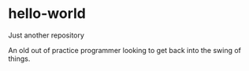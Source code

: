 # hello-world
Just another repository

An old out of practice programmer looking to get back into the swing of things.
